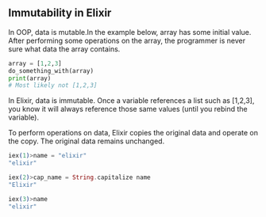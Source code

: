## Immutability in Elixir

In OOP, data is mutable.In the example below, array has some initial value. After performing some operations on the array, the programmer is never sure what data the array contains.

```python
array = [1,2,3]
do_something_with(array)
print(array)
# Most likely not [1,2,3]
```

In Elixir, data is immutable. Once a variable references a list such as [1,2,3], you know it will always reference those same values (until you rebind the variable).

To perform operations on data, Elixir copies the original data and operate on the copy. The original data remains unchanged.

```elixir
iex(1)>name = "elixir"
"elixir"

iex(2)>cap_name = String.capitalize name
"Elixir"

iex(3)>name
"elixir"
```
